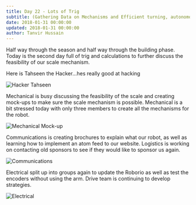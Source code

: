 ```yaml
---
title: Day 22 - Lots of Trig
subtitle: (Gathering Data on Mechanisms and Efficient turning, autonomous, and encoders)
date: 2018-01-31 00:00:00
updated: 2018-01-31 00:00:00
author: Tanvir Hussain
---
```


Half way through the season and half way through the building phase. Today is the second day full of trig and calculations to further discuss the feasibility of our scale mechanism.

Here is Tahseen the Hacker...hes really good at hacking

![Hacker Tahseen](/images/20180131/hacker.jpg)

Mechanical is busy discussing the feasibility of the scale and creating mock-ups to make sure the scale mechanism is possible. Mechanical is a bit stressed today with only three members to create all the mechanisms for the robot.

![Mechanical Mock-up](/images/20180131/mechanical.jpg)

Communications is creating brochures to explain what our robot, as well as learning how to implement an atom feed to our website. Logistics is working on contacting old sponsors to see if they would like to sponsor us again.

![Communications](/images/20180131/communications.jpg)

Electrical split up into groups again to update the Roborio as well as test the encoders without using the arm. Drive team is continuing to develop strategies.

![Electrical](/images/20180131/electrical.jpg)